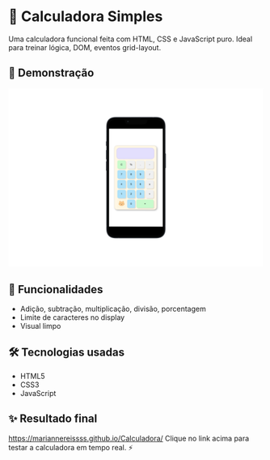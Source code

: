 # 🧮 Calculadora Simples

Uma calculadora funcional feita com HTML, CSS e JavaScript puro. Ideal para treinar lógica, DOM, eventos grid-layout.

## 📱 Demonstração

<img src=./assets/imagens/Jla3P43tx11.png>


## 🚀 Funcionalidades

- Adição, subtração, multiplicação, divisão, porcentagem
- Limite de caracteres no display
- Visual limpo

## 🛠️ Tecnologias usadas

- HTML5
- CSS3
- JavaScript

## ✨ Resultado final
https://mariannereissss.github.io/Calculadora/
Clique no link acima para testar a calculadora em tempo real. ⚡

